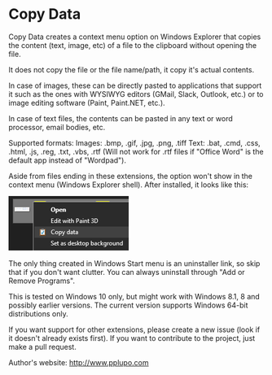 # Copy Data
Copy Data creates a context menu option on Windows Explorer that copies the content (text, image, etc) of a file to the clipboard without opening the file.

It does not copy the file or the file name/path, it copy it's actual contents.

In case of images, these can be directly pasted to applications that support it such as the ones with WYSIWYG editors (GMail, Slack, Outlook, etc.) or to image editing software (Paint, Paint.NET, etc.).

In case of text files, the contents can be pasted in any text or word processor, email bodies, etc.

Supported formats:
Images: .bmp, .gif, .jpg, .png, .tiff
Text: .bat, .cmd, .css, .html, .js, .reg, .txt, .vbs, .rtf (Will not work for .rtf files if "Office Word" is the default app instead of "Wordpad").

Aside from files ending in these extensions, the option won't show in the context menu (Windows Explorer shell). After installed, it looks like this:

![Context menu example](Resources/context_menu.png)

The only thing created in Windows Start menu is an uninstaller link, so skip that if you don't want clutter. You can always uninstall through "Add or Remove Programs".

This is tested on Windows 10 only, but might work with Windows 8.1, 8 and possibly earlier versions.
The current version supports Windows 64-bit distributions only.

If you want support for other extensions, please create a new issue (look if it doesn't already exists first).
If you want to contribute to the project, just make a pull request.

Author's website: http://www.pplupo.com
